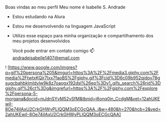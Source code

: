Boas vindas ao meu perfil
Meu nome é Isabelle S. Andrade

* Estou estudando na Alura
* Estou me desenvolvendo na linguagem JavaScript
* Utilizo esse espaço para minha organização e compartilhamento dos meu projetos desenvolvidos

  Você pode entrar em contato comigo 📫
andradeisabelle1407@email.com

! [https://www.google.com/imgres?q=gif%20persona%205&imgurl=https%3A%2F%2Fmedia3.giphy.com%2Fmedia%2FtwtxKQir7Ixx7faoBS%2Fgiphy.gif%3Fcid%3D6c09b952qjdov78gsugcbahbklmldvlw9k8z7oaogx192dsl%26ep%3Dv1_gifs_search%26rid%3Dgiphy.gif%26ct%3Dg&imgrefurl=https%3A%2F%2Fgiphy.com%2Fexplore%2Fpersona-5-morgana&docid=mJdnSYvM52ySfM&tbnid=j6onq0in_CcdgM&vet=12ahUKEwiI-8Oe74iIAxU2CrkGHWyPLlQQM3oECGcQAA..i&w=480&h=270&hcb=2&ved=2ahUKEwiI-8Oe74iIAxU2CrkGHWyPLlQQM3oECGcQAA]
